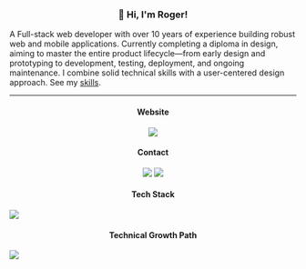 <h3 align="center">👋 Hi, I'm Roger!</h3>
<p>A Full-stack web developer with over 10 years of experience building robust web and mobile applications. Currently completing a diploma in design, aiming to master the entire product lifecycle—from early design and prototyping to development, testing, deployment, and ongoing maintenance. I combine solid technical skills with a user-centered design approach. See my <a href="https://roger.ink/skills" target="_blank">skills</a>.<p>

---

<h4 align="center">Website</h4>
<p align="center">
  <a target="_blank" href="https://roger.ink"><img src="https://img.shields.io/badge/https://roger.ink-brightgreen?style=for-the-badge" /></a>
</p>

<h4 align="center">Contact</h4>
<p align="center">
  <a target="_blank" href="mailto:roger.twan@gmail.com"><img src="https://img.shields.io/static/v1?message=Gmail&logo=gmail&label=%20&style=for-the-badge&color=EA4335&labelColor=5c5c5c&logoColor=white" /></a>
  <a target="_blank" href="https://www.linkedin.com/in/roger-twan"><img src="https://img.shields.io/static/v1?message=LinkedIn&logo=linkedIn&label=%20&style=for-the-badge&color=0A66C2&labelColor=5c5c5c" /></a>
</p>

<h4 align="center">Tech Stack</h4>
<image src="https://raw.githubusercontent.com/roger-twan/website/main/doc/skills-screenshot-hideYear.jpeg">

<h4 align="center">Technical Growth Path</h4>
<image src="https://raw.githubusercontent.com/roger-twan/website/main/doc/skills-screenshot.jpeg">

<!--
[![Roger's GitHub stats](https://github-readme-stats.vercel.app/api?username=roger-twan&show_icons=true)](https://github.com/roger-twan)
[![Roger's GitHub Streak](https://streak-stats.demolab.com?user=roger-twan&theme=tokyonight_duo&border=E4E2E2&stroke=E4E2E2&ring=4382E5&fire=4382E5&currStreakNum=4382E5&sideNums=4382E5&currStreakLabel=454D57&sideLabels=454D57&dates=999999)](https://github.com/toger-twan)
[![Roger's Top Langs](https://github-readme-stats.vercel.app/api/top-langs/?username=roger-twan&layout=compact)](https://github.com/roger-twan)
[![Roger's github activity graph](https://github-readme-activity-graph.cyclic.app/graph?username=roger-twan&theme=minimal)](https://github.com/roger-twan)
-->
